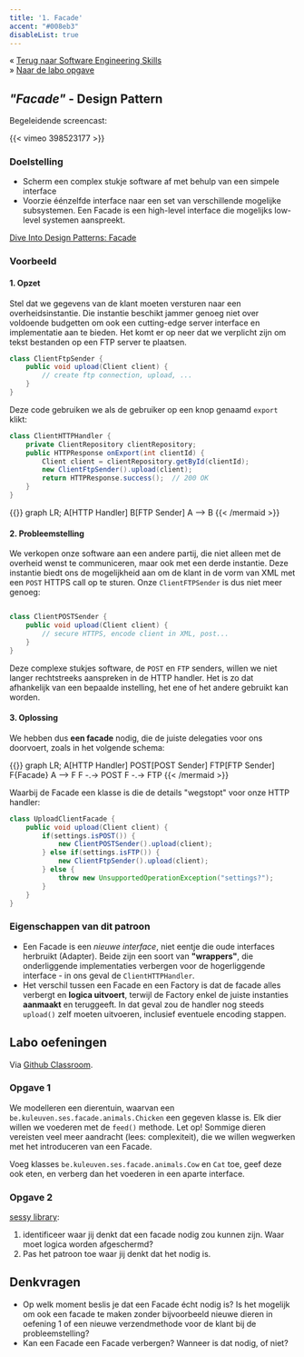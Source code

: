 ```yaml
---
title: '1. Facade'
accent: "#008eb3"
disableList: true
---
```


&laquo;&nbsp;[Terug naar Software Engineering Skills](/)<br/>
&raquo;&nbsp;[Naar de labo opgave](#oef)

## _"Facade"_ - Design Pattern

Begeleidende screencast:

{{< vimeo 398523177 >}}

### Doelstelling

* Scherm een complex stukje software af met behulp van een simpele interface
* Voorzie éénzelfde interface naar een set van verschillende mogelijke subsystemen. Een Facade is een high-level interface die mogelijks low-level systemen aanspreekt. 

[Dive Into Design Patterns: Facade](https://sourcemaking.com/design_patterns/facade)

### Voorbeeld

#### 1. Opzet

Stel dat we gegevens van de klant moeten versturen naar een overheidsinstantie. Die instantie beschikt jammer genoeg niet over voldoende budgetten om ook een cutting-edge server interface en implementatie aan te bieden. Het komt er op neer dat we verplicht zijn om tekst bestanden op een FTP server te plaatsen. 

```java
class ClientFtpSender {
    public void upload(Client client) {
        // create ftp connection, upload, ...
    }
}
```

Deze code gebruiken we als de gebruiker op een knop genaamd `export`
 klikt:

```java
class ClientHTTPHandler {
    private ClientRepository clientRepository;
    public HTTPResponse onExport(int clientId) {
        Client client = clientRepository.getById(clientId);
        new ClientFtpSender().upload(client);
        return HTTPResponse.success();  // 200 OK
    }
}
```

{{<mermaid>}}
graph LR;
    A[HTTP Handler]
    B[FTP Sender]
    A --> B
{{< /mermaid >}}

#### 2. Probleemstelling

We verkopen onze software aan een andere partij, die niet alleen met de overheid wenst te communiceren, maar ook met een derde instantie. Deze instantie biedt ons de mogelijkheid aan om de klant in de vorm van XML met een `POST` HTTPS call op te sturen. Onze `ClientFTPSender` is dus niet meer genoeg:

```java

class ClientPOSTSender {
    public void upload(Client client) {
        // secure HTTPS, encode client in XML, post...
    }
}
```

Deze complexe stukjes software, de `POST` en `FTP` senders, willen we niet langer rechtstreeks aanspreken in de HTTP handler. Het is zo dat afhankelijk van een bepaalde instelling, het ene of het andere gebruikt kan worden. 


#### 3. Oplossing

We hebben dus **een facade** nodig, die de juiste delegaties voor ons doorvoert, zoals in het volgende schema:

{{<mermaid>}}
graph LR;
    A[HTTP Handler]
    POST[POST Sender]
    FTP[FTP Sender]
    F{Facade}
    A --> F
    F -.-> POST
    F -.-> FTP
{{< /mermaid >}}


Waarbij de Facade een klasse is die de details "wegstopt" voor onze HTTP handler:

```java
class UploadClientFacade {
    public void upload(Client client) {
        if(settings.isPOST()) {
            new ClientPOSTSender().upload(client);
        } else if(settings.isFTP()) {
            new ClientFtpSender().upload(client);
        } else {
            throw new UnsupportedOperationException("settings?");
        }
    }
}
```

### Eigenschappen van dit patroon

* Een Facade is een _nieuwe interface_, niet eentje die oude interfaces herbruikt (Adapter). Beide zijn een soort van **"wrappers"**, die onderliggende implementaties verbergen voor de hogerliggende interface - in ons geval de `ClientHTTPHandler`.
* Het verschil tussen een Facade en een Factory is dat de facade alles verbergt en **logica uitvoert**, terwijl de Factory enkel de juiste instanties **aanmaakt** en teruggeeft. In dat geval zou de handler nog steeds `upload()` zelf moeten uitvoeren, inclusief eventuele encoding stappen.

## <a name="oef"></a>Labo oefeningen

Via [<i class='fab fa-github'></i> Github Classroom](/extra/github-classroom). 

### Opgave 1

We modelleren een dierentuin, waarvan een `be.kuleuven.ses.facade.animals.Chicken` een gegeven klasse is. Elk dier willen we voederen met de `feed()` methode. Let op! Sommige dieren vereisten veel meer aandracht (lees: complexiteit), die we willen wegwerken met het introduceren van een Facade. 

Voeg klasses `be.kuleuven.ses.facade.animals.Cow` en `Cat` toe, geef deze ook eten, en verberg dan het voederen in een aparte interface. 

### Opgave 2

[sessy library](/extra/sessy): 

1. identificeer waar jij denkt dat een facade nodig zou kunnen zijn. Waar moet logica worden afgeschermd? 
2. Pas het patroon toe waar jij denkt dat het nodig is. 

## Denkvragen

* Op welk moment beslis je dat een Facade écht nodig is? Is het mogelijk om ook een facade te maken zonder bijvoorbeeld nieuwe dieren in oefening 1 of een nieuwe verzendmethode voor de klant bij de probleemstelling? 
* Kan een Facade een Facade verbergen? Wanneer is dat nodig, of niet?
